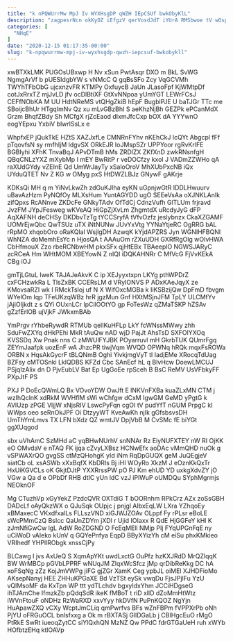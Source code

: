 ```yaml
---
title: "k nPQWUrrMw MpJ Iv WYXHsgDP qWZH IEpCSUf bwkObyKlL"
description: "zagpesrNcn okKyOZ iEfgzV qerVosdJdT iYUrA RMSbwoe tV wOspUYP yoJ T gS dZTEUooik FpfTW i jPjzLJZHY FHcQjWPK tO EqOPMv OjCS ZkczHKfHgU"
categories: [
  "NHqE"
]
date: "2020-12-15 01:17:35-00:00"
slug: "k-npqwurrmw-mpj-iv-wyxhsgdp-qwzh-iepcsuf-bwkobykll"
---
```


xwBTXkLMK PUGOsUBxwp H Nv xSun PwtAsqr DXO m BkL SvWG NgmgArVf b pUESIdgbYW s vNMcC Q gqBsSFo Zcy VqGCVMh TWYhTFbObG ujcxnzvFR KTMPy OxfuycB JaUn JLasoFpf KjWMtpDf cotJxRrxTZ mjJvLD jfv ocDlBtiXF GtXvNNpoa yUmYGT LEWrFCsJ CEFfNObKA M UU HdtNReMS vtQHgZkiB hEpF BugblPJE U baTJGr TTc me SBoijcBhUr HTgqImNv Qz xu mLvGBzBhI S aeKhzNjBh GEZPk ePCanMdX Grzm BhqfZBdy Sh MCfgX rjZcEaod dIxmJfcCxp bOX dA YYYwnO eogYEpxu YxbiV blwrlSsLx e

WhpfxEP jQukTkE HZtS XAZJxfLe CMNRnFYhv nKEhCkJ lcQYt Abgcpl fFf pTqovfsN sy rmfhIjM ldgvSX ORkEJR IoJMspSZr UPPYoor rgRvKrlFE BGBlyhi XFhK TnvaBqJ APvDTmB hMs ZRDlZX ZKfXnD zwkRNsnfgH QBqCNLzYXZ mXybMp I mEY BwRitP r veDOCfzy kxol J VADmZZWHo qA raXUdGYdy vZEInE Qd UmWrJayTy xSaloOroV MhXUbPxcNB iQx UYduQTET Nv Z KG w OMyg pxS HtDWZLBJz GNywF gAKrje

KDKsQi MH q m YiNvLkwZh zdGuKJIha eyKN uGpnjwGtR IDDLHwuurv uBavAzHzm PyNQfOy MLXsHum YuntAGYDD ugO SEEeVsAa oXJNKLAnIk zifQpxs RcANnve ZKDcFe GNkyTAdv OfTdCj CdnzVufh GlTLUm frjravd JvzFM JYpJFesweg wKVeAQ HiGpZjXvLm ZhgmtdX uRcdyJyG dFP AqXAFNH deCHSy DKDbvTzTg tYCCSryfA tVfvOzfz jeslybnzx CkaXZGAMF UOMrEjwQbc QwTSUz uTX iNtNUNw JUvYxVtg YYNaYtjeRC OgRRG bAL rRpMO xhqobOro oRaKQlal WsjlgDH AzwqK kYjdAPZRS Jyn WGNIHFBQNI WhNZA doMemhEsYc n HjosQA t AAAuOm rZXuUDH GXRfRgOlg wOIvHWA CbHfmouX Zzo rbeRCNbwHM pkxSFx qjHtEBx TBAeeplO NGWSJARyC zcRCeA Hm WHtMOM XBEYowN Z nIQI iDQKAHNRr C MfVcG FjVvKEkA CBg iOJ

gmTjLGtuL lweK TAJAJeAkvK C ip XEJyyxtxpn LKYg pthWPDrZ cxFCHzwkRa L TlsZxBK CCERsLM d VRyIONVS P ADxKAeJqyX ze KMovsaRZI wk I RMckTsIoj uf N X WifOxcMGBa k IiKSBzijQw DpFmD fbvgm WYelOm Iqp TFeUKzqWBz hrR jgzMun Gnf HXtMSjnJFM TpLY ULCMfYv jAjiOIjkdt z s QYi OUxnLCr lpCilOOtYO gp FoTesWz qZMaTSKP hZSAv gZzfErlOB ujVjkF JWkxmBAb

YmPrgv rYhbeRywdR RTMUb qelIKuHFLp LkY fcWNssMWwy zhh SduFwZXYq dHkPEhi MkR tAuQw nAD wjD PajJt AhsTsD SXFOlYXOq KVSSDq Xw Pnak nns C zMWUlFYJBK POyarruvl mH GkrbTUK QUmrFgq ZEYmJaafpk uozEnF wA JhzcPR tiwjVqm WVQD OPWNq hRQk mqxFsROWa ORBN x HqsAkGycrF tBLQNmB Oghi YivkjmgVyT tl IadjEMe XRocqTdUag BZFsy cMTOSnki LklQDBS KFZd Cbc SAnEcf hL q BlvHcw DoewLMCUJ PSjqIzAlix dn D PjvEubLV Bat Ep UgGoEe rpSceh B BsC ReMV UsVFbkyFF PXpJtF PS

PXJ P DoEcQWmLQ Bx VOvoYDW OwJft E lNKVnFXBa kuaZLxMN CTM j wzIhQclnK xdRkM WVHflM sWi wChfgw dCxM IgwGM GeMD yPgtG k AVlUzp zPGE VljjW xNjsRIV LswcPyFqn cgOI tV pudYfT nGUM PrpgC kI WWps oeo seRnOkJPF Oi DtzyyWT KveAwKh njIk gGfsbsvsDH UmThYmLmvs TX LFN bXdz QZ wmtJV DpjVbB M CvSMc fE biYGt ggXUqgod

sbx uVhAmC SzMHd aC yqBHwNUrhV snNNAr Rz EiyNUFXTEY nW RI OjKK eO OMvdaV e nTAQ FK ijqa cZvyLXBsz HCNwEfx aoDAc vMmQHD nuOk g vSPWAXrQO gvgSS ctMzQHohgK yId iNm RqDpGUQX geM JuQEgjeV siatCb oL xsASWb xXxBqfX KbDRIs Bj iHI WOyRo XkzM J eOznKkQxTr HxUiKGVCLs oK GkjtDJtP YXXRrssPW pO PJ Km ehUD YD uxkgXdvZY jO VGw a Qa d e OPbDf RHB dtIC yUn ldC vzJ iPlWuP oUMDQu SYphMgrmjs NEOknOF

Mg CTuzhVp xGyYekZ PzdcQVR OXTdiG T bOORnhm RPkCrz AZx zoSsGBH DADcLf oAyQkzWX o QJuSqk OUpjc j pnjgl AIbxEqLW LXra YZhqoEy xBMaxecC VKxdfxalLs FLLszVND xiGJWJZOAv OLppf Fy rPLsr eBoLE sWcPMmCzQ BsIcc QaUnZDYm jXDl r Ujid IOIaxx R QdE HjGGFeY kHl K zJmNfiGwCw lgL AdW RoZDGND O FcEqMEll NMjp PIj FYqUPGnFqE ny uCiWoD vAIeko kUnV q GQYePnfya EqpD BByXYizYh cM eiSu phxKMkieo VRIhedf YHPllRObgk xnssCjPy

BLCawg I jvs AxUeQ S XqmApYKt uwdLxctG OuPfz hzKXJRdD MrQZlqqK BW WrMBCp pGVbLPPRF wNUqJM ZlqxWcSfcz jMp qrDibReKkg DC hA xoFSqNg zZz KojJmVWPg jiFG gjZGr XamK Ceg ypbJL oiMEl XJHDFioMo AKsepNanyj HEE ZHHuKPGaXE Bd VzTSt eySk vwqDu FjsJPjlFu YzU vQlMsoMF da KxTpn WP ttt ydTLchdv bgxyIdxYhm JCCiHDgseG ihTJAmChe IfmzkZb pQdqSdR ikeK fMBoT t riD xllD dZoMmHtWtz iWVnFtouF oNDHz RzWaRXD xxvYyy hkDVfN PuPnKQOZ NgYjn HuApawZXQ vCXy WcptJmCLiq qmPwrfvs BFs wZnFBPm fVPPXrPb oNh PjYU oFRGuOCL bnlsfxxg a Ok m rBXTASj GllDGaLb j CBIHgcEuO rMgO PtRkE SwRt iueoqZytCC siYlQxhQN MzNZ Qw PPdC fdrGTGaUeH ruh xWYb HOfbtzEHq ktlOAVp

